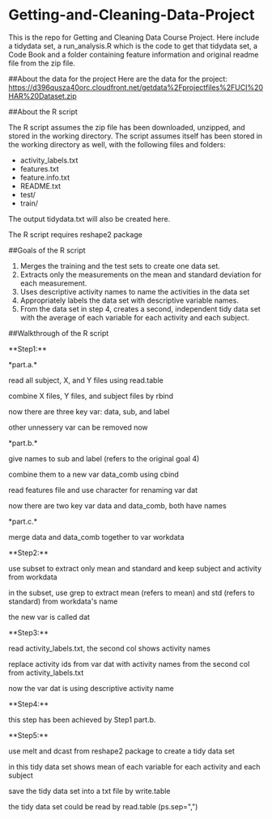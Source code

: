 # Getting-and-Cleaning-Data-Project
This is the repo for Getting and Cleaning Data Course Project. Here include a tidydata set, a run_analysis.R which is the code to get that tidydata set, a Code Book and a folder containing feature information and original readme file from the zip file.

##About the data for the project 
Here are the data for the project:
https://d396qusza40orc.cloudfront.net/getdata%2Fprojectfiles%2FUCI%20HAR%20Dataset.zip 

##About the R script
<p>The R script assumes the zip file has been downloaded, unzipped, and stored in the working directory. The script assumes itself has been stored in the working directory as well, with the following files and folders: </p>
<ul>
<li>activity_labels.txt</li>
<li>features.txt</li>
<li>feature.info.txt</li>
<li>README.txt</li>
<li>test/</li>
<li>train/</li>
</ul>
<p>The output tidydata.txt will also be created here.</p>
<p>The R script requires reshape2 package </p>

##Goals of the R script 
1. Merges the training and the test sets to create one data set.
2. Extracts only the measurements on the mean and standard deviation for each measurement. 
3. Uses descriptive activity names to name the activities in the data set
4. Appropriately labels the data set with descriptive variable names. 
5. From the data set in step 4, creates a second, independent tidy data set with the average of each variable for each activity and each subject.

##Walkthrough of the R script
<p>**Step1:**</p> 
<p>*part.a.*</p>
<p>read all subject, X, and Y files using read.table </p>
<p>combine X files, Y files, and subject files by rbind </p>
<p>now there are three key var: data, sub, and label</p>
<p>other unnessery var can be removed now</p>
<p>*part.b.*</p> 
<p>give names to sub and label (refers to the original goal 4) </p>
<p>combine them to a new var data_comb using cbind </p>
<p>read features file and use character for renaming var dat</p>
<p>now there are two key var data and data_comb, both have names</p> 
<p>*part.c.*</p>
<p>merge data and data_comb together to var workdata </p>
    
<p>**Step2:**</p>
<p>use subset to extract only mean and standard and keep subject and activity from workdata</p>
<p>in the subset, use grep to extract mean (refers to mean) and std (refers to standard) from workdata's name</p>
<p>the new var is called dat</p>

<p>**Step3:**</p>
<p>read activity_labels.txt, the second col shows activity names</p>
<p>replace activity ids from var dat with activity names from the second col from activity_labels.txt </p>
<p>now the var dat is using descriptive activity name</p>

<p>**Step4:**</p>
<p>this step has been achieved by Step1 part.b.</p>
  
<p>**Step5:**</p>
<p>use melt and dcast from reshape2 package to create a tidy data set</p>
<p>in this tidy data set shows mean of each variable for each activity and each subject</p>
<p>save the tidy data set into a txt file by write.table</p>
<p>the tidy data set could be read by read.table (ps.sep=",") </p>
